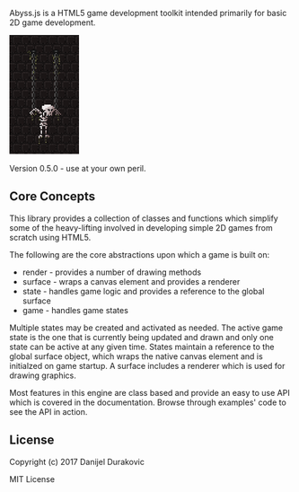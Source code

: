 Abyss.js is a HTML5 game development toolkit intended primarily for basic 2D game development.

![Mascot](mascot.png)

Version 0.5.0 - use at your own peril.

## Core Concepts

This library provides a collection of classes and functions which simplify some of the heavy-lifting involved in developing simple 2D games from scratch using HTML5.

The following are the core abstractions upon which a game is built on:
- render - provides a number of drawing methods
- surface - wraps a canvas element and provides a renderer
- state - handles game logic and provides a reference to the global surface
- game - handles game states

Multiple states may be created and activated as needed. The active game state is the one that is currently being updated and drawn and only one state can be active at any given time. States maintain a reference to the global surface object, which wraps the native canvas element and is initialzed on game startup. A surface includes a renderer which is used for drawing graphics.

Most features in this engine are class based and provide an easy to use API which is covered in the documentation. Browse through examples' code to see the API in action.

## License

Copyright (c) 2017 Danijel Durakovic

MIT License
